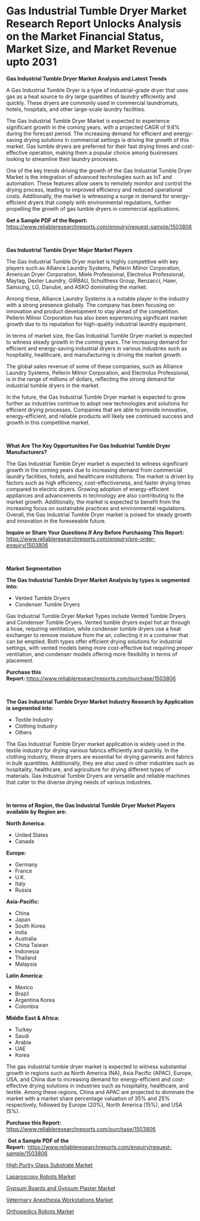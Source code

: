 <p><h1>Gas Industrial Tumble Dryer Market Research Report Unlocks Analysis on the Market Financial Status, Market Size, and Market Revenue upto 2031</h1></p><p><strong>Gas Industrial Tumble Dryer Market Analysis and Latest Trends</strong></p>
<p><p>A Gas Industrial Tumble Dryer is a type of industrial-grade dryer that uses gas as a heat source to dry large quantities of laundry efficiently and quickly. These dryers are commonly used in commercial laundromats, hotels, hospitals, and other large-scale laundry facilities.</p><p>The Gas Industrial Tumble Dryer Market is expected to experience significant growth in the coming years, with a projected CAGR of 9.6% during the forecast period. The increasing demand for efficient and energy-saving drying solutions in commercial settings is driving the growth of this market. Gas tumble dryers are preferred for their fast drying times and cost-effective operation, making them a popular choice among businesses looking to streamline their laundry processes.</p><p>One of the key trends driving the growth of the Gas Industrial Tumble Dryer Market is the integration of advanced technologies such as IoT and automation. These features allow users to remotely monitor and control the drying process, leading to improved efficiency and reduced operational costs. Additionally, the market is witnessing a surge in demand for energy-efficient dryers that comply with environmental regulations, further propelling the growth of gas tumble dryers in commercial applications.</p></p>
<p><strong>Get a Sample PDF of the Report:&nbsp;</strong> <a href="https://www.reliableresearchreports.com/enquiry/request-sample/1503806">https://www.reliableresearchreports.com/enquiry/request-sample/1503806</a></p>
<p>&nbsp;</p>
<p><strong>Gas Industrial Tumble Dryer Major Market Players</strong></p>
<p><p>The Gas Industrial Tumble Dryer market is highly competitive with key players such as Alliance Laundry Systems, Pellerin Milnor Corporation, American Dryer Corporation, Miele Professional, Electrolux Professional, Maytag, Dexter Laundry, GIRBAU, Schulthess Group, Renzacci, Haier, Samsung, LG, Danube, and ASKO dominating the market.</p><p>Among these, Alliance Laundry Systems is a notable player in the industry with a strong presence globally. The company has been focusing on innovation and product development to stay ahead of the competition. Pellerin Milnor Corporation has also been experiencing significant market growth due to its reputation for high-quality industrial laundry equipment.</p><p>In terms of market size, the Gas Industrial Tumble Dryer market is expected to witness steady growth in the coming years. The increasing demand for efficient and energy-saving industrial dryers in various industries such as hospitality, healthcare, and manufacturing is driving the market growth.</p><p>The global sales revenue of some of these companies, such as Alliance Laundry Systems, Pellerin Milnor Corporation, and Electrolux Professional, is in the range of millions of dollars, reflecting the strong demand for industrial tumble dryers in the market.</p><p>In the future, the Gas Industrial Tumble Dryer market is expected to grow further as industries continue to adopt new technologies and solutions for efficient drying processes. Companies that are able to provide innovative, energy-efficient, and reliable products will likely see continued success and growth in this competitive market.</p></p>
<p>&nbsp;</p>
<p><strong>What Are The Key Opportunities For Gas Industrial Tumble Dryer Manufacturers?</strong></p>
<p><p>The Gas Industrial Tumble Dryer market is expected to witness significant growth in the coming years due to increasing demand from commercial laundry facilities, hotels, and healthcare institutions. The market is driven by factors such as high efficiency, cost-effectiveness, and faster drying times compared to electric dryers. Growing adoption of energy-efficient appliances and advancements in technology are also contributing to the market growth. Additionally, the market is expected to benefit from the increasing focus on sustainable practices and environmental regulations. Overall, the Gas Industrial Tumble Dryer market is poised for steady growth and innovation in the foreseeable future.</p></p>
<p><strong>Inquire or Share Your Questions If Any Before Purchasing This Report:</strong> <a href="https://www.reliableresearchreports.com/enquiry/pre-order-enquiry/1503806">https://www.reliableresearchreports.com/enquiry/pre-order-enquiry/1503806</a></p>
<p>&nbsp;</p>
<p><strong>Market Segmentation</strong></p>
<p><strong>The Gas Industrial Tumble Dryer Market Analysis by types is segmented into:</strong></p>
<p><ul><li>Vented Tumble Dryers</li><li>Condenser Tumble Dryers</li></ul></p>
<p><p>Gas Industrial Tumble Dryer Market Types include Vented Tumble Dryers and Condenser Tumble Dryers. Vented tumble dryers expel hot air through a hose, requiring ventilation, while condenser tumble dryers use a heat exchanger to remove moisture from the air, collecting it in a container that can be emptied. Both types offer efficient drying solutions for industrial settings, with vented models being more cost-effective but requiring proper ventilation, and condenser models offering more flexibility in terms of placement.</p></p>
<p><strong>Purchase this Report:&nbsp;</strong><a href="https://www.reliableresearchreports.com/purchase/1503806">https://www.reliableresearchreports.com/purchase/1503806</a></p>
<p>&nbsp;</p>
<p><strong>The Gas Industrial Tumble Dryer Market Industry Research by Application is segmented into:</strong></p>
<p><ul><li>Textile Industry</li><li>Clothing Industry</li><li>Others</li></ul></p>
<p><p>The Gas Industrial Tumble Dryer market application is widely used in the textile industry for drying various fabrics efficiently and quickly. In the clothing industry, these dryers are essential for drying garments and fabrics in bulk quantities. Additionally, they are also used in other industries such as hospitality, healthcare, and agriculture for drying different types of materials. Gas Industrial Tumble Dryers are versatile and reliable machines that cater to the diverse drying needs of various industries.</p></p>
<p>&nbsp;</p>
<p><strong>In terms of Region, the Gas Industrial Tumble Dryer Market Players available by Region are:</strong></p>
<p>
    <p> <strong> North America: </strong>
        <ul>
            <li>United States</li>
            <li>Canada</li>
        </ul>
        </p> 
    <p> <strong> Europe: </strong>
        <ul>
            <li>Germany</li>
            <li>France</li>
            <li>U.K.</li>
            <li>Italy</li>
            <li>Russia</li>
        </ul>
        </p> 
    <p> <strong> Asia-Pacific: </strong>
        <ul>
            <li>China</li>
            <li>Japan</li>
            <li>South Korea</li>
            <li>India</li>
            <li>Australia</li>
            <li>China Taiwan</li>
            <li>Indonesia</li>
            <li>Thailand</li>
            <li>Malaysia</li>
        </ul>
        </p> 
    <p> <strong> Latin America: </strong>
        <ul>
            <li>Mexico</li>
            <li>Brazil</li>
            <li>Argentina Korea</li>
            <li>Colombia</li>
        </ul>
        </p> 
    <p> <strong> Middle East & Africa: </strong>
        <ul>
            <li>Turkey</li>
            <li>Saudi</li>
            <li>Arabia</li>
            <li>UAE</li>
            <li>Korea</li>
        </ul>
    </p>
    </p>
<p><p>The gas industrial tumble dryer market is expected to witness substantial growth in regions such as North America (NA), Asia Pacific (APAC), Europe, USA, and China due to increasing demand for energy-efficient and cost-effective drying solutions in industries such as hospitality, healthcare, and textile. Among these regions, China and APAC are projected to dominate the market with a market share percentage valuation of 35% and 25% respectively, followed by Europe (20%), North America (15%), and USA (5%).</p></p>
<p><strong>Purchase this Report: </strong><a href="https://www.reliableresearchreports.com/purchase/1503806">https://www.reliableresearchreports.com/purchase/1503806</a></p>
<p>&nbsp;<strong>Get a Sample PDF of the Report:&nbsp;&nbsp;</strong><a href="https://www.reliableresearchreports.com/enquiry/request-sample/1503806">https://www.reliableresearchreports.com/enquiry/request-sample/1503806</a></p>
<p><strong></strong></p>
<p><p><a href="https://github.com/arionmp/Market-Research-Report-List-1/blob/main/high-purity-glass-substrate-market.md">High Purity Glass Substrate Market</a></p><p><a href="https://medium.com/@samirmayert_36715/laparoscopy-robots-market-analysis-and-sze-forecasted-for-period-from-2024-to-2031-487ec7e39d8d">Laparoscopy Robots Market</a></p><p><a href="https://github.com/markusgodoy/Market-Research-Report-List-1/blob/main/gypsum-boards-and-gypsum-plaster-market.md">Gypsum Boards and Gypsum Plaster Market</a></p><p><a href="https://medium.com/p/b07fb2c2a568/edit">Veterinary Anesthesia Workstations Market</a></p><p><a href="https://medium.com/@samirmayert_36715/orthopedics-robots-market-trends-forecast-and-competitive-analysis-to-2031-938a719ac9fc">Orthopedics Robots Market</a></p></p>